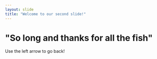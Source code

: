 ```yaml
---
layout: slide
title: "Welcome to our second slide!"
---
```

# "So long and thanks for all the fish"
Use the left arrow to go back!
